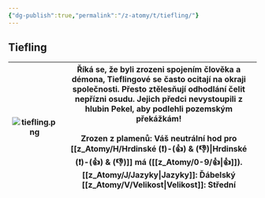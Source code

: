 ```yaml
---
{"dg-publish":true,"permalink":"/z-atomy/t/tiefling/"}
---
```


## Tiefling

| ![tiefling.png](/img/user/z_img/tiefling.png) | Říká se, že byli zrozeni spojením člověka a démona, **Tieflingové** se často ocitají na okraji společnosti. Přesto ztělesňují odhodlání čelit nepřízni osudu. Jejich předci nevystoupili z hlubin Pekel, aby podlehli pozemským překážkám!<br><br>**Zrozen z plamenů**: Váš **neutrální** hod pro [[z_Atomy/H/Hrdinské (❗)-(👍) & (👎)\|Hrdinské (❗)-(👍) & (👎)]] má ([[z_Atomy/0-9/👍\|👍]]).<br>**[[z_Atomy/J/Jazyky\|Jazyky]]**: Ďábelský<br>**[[z_Atomy/V/Velikost\|Velikost]]**: Střední |
| ----------------- | ------------------------------------------------------------------------------------------------------------------------------------------------------------------------------------------------------------------------------------------------------------------------------------------------------------------------------------------------------------------------------------------------------- |
